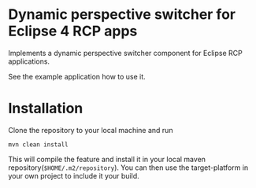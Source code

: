 Dynamic perspective switcher for Eclipse 4 RCP apps
===================================================

Implements a dynamic perspective switcher component for Eclipse RCP applications.

See the example application how to use it.

Installation
============
Clone the repository to your local machine and run
```
mvn clean install
```

This will compile the feature and install it in your local maven repository(`$HOME/.m2/repository`).
You can then use the target-platform in your own project to include it your build.